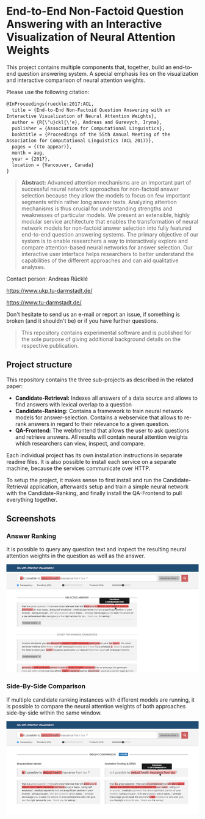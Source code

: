 # End-to-End Non-Factoid Question Answering with an Interactive Visualization of Neural Attention Weights

This project contains multiple components that, together, build an end-to-end question answering system. 
A special emphasis lies on the visualization and interactive comparison of neural attention weights. 

Please use the following citation:

```
@InProceedings{rueckle:2017:ACL,
  title = {End-to-End Non-Factoid Question Answering with an Interactive Visualization of Neural Attention Weights},
  author = {R{\"u}ckl{\'e}, Andreas and Gurevych, Iryna},
  publisher = {Association for Computational Linguistics},
  booktitle = {Proceedings of the 55th Annual Meeting of the Association for Computational Linguistics (ACL 2017)},
  pages = {(to appear)},
  month = aug,
  year = {2017},
  location = {Vancouver, Canada}
}
```

> **Abstract:** Advanced attention mechanisms are an important part of successful neural network approaches for non-factoid answer selection because they allow the models to focus on few important segments within rather long answer texts. Analyzing attention mechanisms is thus crucial for understanding strengths and weaknesses of particular models. We present an extensible, highly modular service architecture that enables the transformation of neural network models for non-factoid answer selection into fully featured end-to-end question answering systems. The primary objective  of our system is to enable researchers a way to interactively explore and compare attention-based neural networks for answer selection. Our interactive user interface helps researchers to better understand the capabilities of the different approaches and can aid qualitative analyses.


Contact person: Andreas Rücklé

https://www.ukp.tu-darmstadt.de/

https://www.tu-darmstadt.de/


Don't hesitate to send us an e-mail or report an issue, if something is broken (and it shouldn't be) or if you have further questions.

> This repository contains experimental software and is published for the sole purpose of giving additional background details on the respective publication. 


## Project structure

This repository contains the three sub-projects as described in the related paper:

  - __Candidate-Retrieval:__ Indexes all answers of a data source and allows to find answers with lexical overlap to a question
  - __Candidate-Ranking:__ Contains a framework to train neural network models for answer-selection. Contains a webservice that allows to re-rank answers in regard to their relevance to a given question. 
  - __QA-Frontend:__ The webfrontend that allows the user to ask questions and retrieve answers. All results will contain neural attention weights which researchers can view, inspect, and compare.

Each individual project has its own installation instructions in separate readme files. It is also possible to install each service on a separate machine, because the services communicate over HTTP. 

To setup the project, it makes sense to first install and run the Candidate-Retrieval application, afterwards setup and train a simple neural network with the Candidate-Ranking, and finally install the QA-Frontend to pull everything together.


## Screenshots

### Answer Ranking

It is possible to query any question text and inspect the resulting neural attention weights in the question as well as the answer.

![Screenshot](/screenshot.png?raw=true)


### Side-By-Side Comparison

If multiple candidate ranking instances with different models are running, it is possible to compare the neural attention weights of both approaches side-by-side within the same window.

![Screenshot](/screenshot-2.png?raw=true)